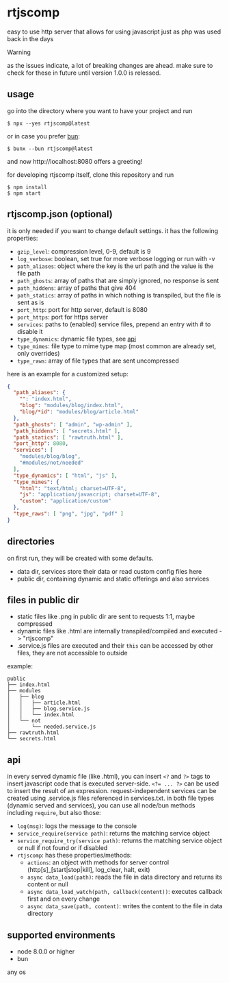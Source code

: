 # rtjscomp

easy to use http server that allows for using javascript just as php was used back in the days

> [!WARNING]  
> as the issues indicate, a lot of breaking changes are ahead.
> make sure to check for these in future until version 1.0.0 is relessed.

## usage

go into the directory where you want to have your project and run

```console
$ npx --yes rtjscomp@latest
```

or in case you prefer [bun](https://bun.sh):

```console
$ bunx --bun rtjscomp@latest
```

and now http://localhost:8080 offers a greeting!

for developing rtjscomp itself, clone this repository and run

```console
$ npm install
$ npm start
```

## rtjscomp.json (optional)

it is only needed if you want to change default settings. it has the following properties:

- `gzip_level`: compression level, 0-9, default is 9
- `log_verbose`: boolean, set true for more verbose logging or run with -v
- `path_aliases`: object where the key is the url path and the value is the file path
- `path_ghosts`: array of paths that are simply ignored, no response is sent
- `path_hiddens`: array of paths that give 404
- `path_statics`: array of paths in which nothing is transpiled, but the file is sent as is
- `port_http`: port for http server, default is 8080
- `port_https`: port for https server
- `services`: paths to (enabled) service files, prepend an entry with # to disable it
- `type_dynamics`: dynamic file types, see [api](#api)
- `type_mimes`: file type to mime type map (most common are already set, only overrides)
- `type_raws`: array of file types that are sent uncompressed

here is an example for a customized setup:

```json
{
  "path_aliases": {
    "": "index.html",
    "blog": "modules/blog/index.html",
    "blog/*id": "modules/blog/article.html"
  },
  "path_ghosts": [ "admin", "wp-admin" ],
  "path_hiddens": [ "secrets.html" ],
  "path_statics": [ "rawtruth.html" ],
  "port_http": 8080,
  "services": [
    "modules/blog/blog",
    "#modules/not/needed"
  ],
  "type_dynamics": [ "html", "js" ],
  "type_mimes": {
    "html": "text/html; charset=UTF-8",
    "js": "application/javascript; charset=UTF-8",
    "custom": "application/custom"
  },
  "type_raws": [ "png", "jpg", "pdf" ]
}
```

## directories

on first run, they will be created with some defaults.

- data dir, services store their data or read custom config files here
- public dir, containing dynamic and static offerings and also services

## files in public dir

- static files like .png in public dir are sent to requests 1:1, maybe compressed
- dynamic files like .html are internally transpiled/compiled and executed -> "rtjscomp"
- .service.js files are executed and their `this` can be accessed by other files, they are not accessible to outside

example:

```
public
├── index.html
├── modules
│   ├── blog
│   │   ├── article.html
│   │   ├── blog.service.js
│   │   └── index.html
│   └── not
│       └── needed.service.js
├── rawtruth.html
└── secrets.html
```

## api

in every served dynamic file (like .html), you can insert `<?` and `?>` tags to insert javascript code that is executed server-side. `<?= ... ?>` can be used to insert the result of an expression.
request-independent services can be created using .service.js files referenced in services.txt.
in both file types (dynamic served and services), you can use all node/bun methods including `require`, but also those:

- `log(msg)`: logs the message to the console
- `service_require(service path)`: returns the matching service object
- `service_require_try(service path)`: returns the matching service object or null if not found or if disabled
- `rtjscomp`: has these properties/methods:
  - `actions`: an object with methods for server control (http[s]_[start|stop|kill], log_clear, halt, exit)
  - `async data_load(path)`: reads the file in data directory and returns its content or null
  - `async data_load_watch(path, callback(content))`: executes callback first and on every change
  - `async data_save(path, content)`: writes the content to the file in data directory

## supported environments

- node 8.0.0 or higher
- bun

any os
